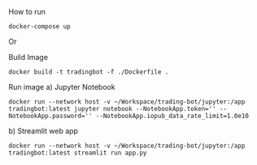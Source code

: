 How to run
```
docker-compose up
```

Or

Build Image
```
docker build -t tradingbot -f ./Dockerfile .
```


Run image
a) Jupyter Notebook
```
docker run --network host -v ~/Workspace/trading-bot/jupyter:/app tradingbot:latest jupyter notebook --NotebookApp.token='' --NotebookApp.password='' --NotebookApp.iopub_data_rate_limit=1.0e10
```

b) Streamlit web app
```
docker run --network host -v ~/Workspace/trading-bot/jupyter:/app tradingbot:latest streamlit run app.py
```

